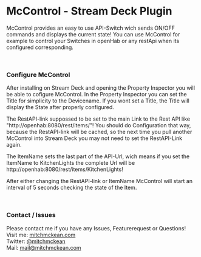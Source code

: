 # McControl - Stream Deck Plugin

McControl provides an easy to use API-Switch wich sends ON/OFF commands and displays the current state!
You can use McControl for example to control your Switches in openHab or any restApi when its configured corresponding.

<br>

### Configure McControl

After installing on Stream Deck and opening the Property Inspector you will be able to cofigure McControl.
In the Property Inspector you can set the Title for simplicity to the Devicename.
If you wont set a Title, the Title will display the State after properly configured.

The RestAPI-link suppossed to be set to the main Link to the Rest API like "http://openhab:8080/rest/items/"!
You should do Configuration that way, because the RestAPI-link will be cached,
so the next time you pull another McControl into Stream Deck you may not need to set the RestAPI-Link again.

The ItemName sets the last part of the API-Url, wich means if you set the ItemName to KitchenLights
the complete Url will be http://openhab:8080/rest/items/KitchenLights!

After either changing the RestAPI-link or ItemName
McControl will start an interval of 5 seconds checking the state of the Item.

<br>

### Contact / Issues

Please contact me if you have any Issues, Featurerequest or Questions!
<br>
Visit me: [mitchmckean.com](https://mitchmckean.com/)
<br>
Twitter: [@mitchmckean](https://twitter.com/mitchmckean)
<br>
Mail: mail@mitchmckean.com
